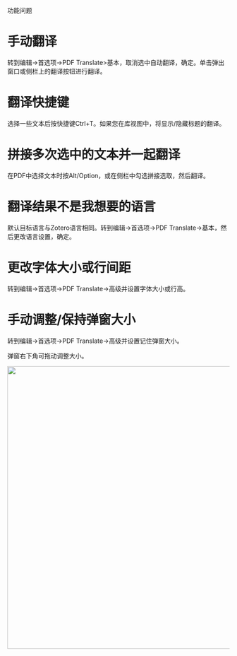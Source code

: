 功能问题

# 手动翻译

转到编辑->首选项->PDF Translate>基本，取消选中自动翻译，确定。单击弹出窗口或侧栏上的翻译按钮进行翻译。

# 翻译快捷键

选择一些文本后按快捷键Ctrl+T。如果您在库视图中，将显示/隐藏标题的翻译。

# 拼接多次选中的文本并一起翻译

在PDF中选择文本时按Alt/Option，或在侧栏中勾选拼接选取，然后翻译。

# 翻译结果不是我想要的语言

默认目标语言与Zotero语言相同。转到编辑->首选项->PDF Translate->基本，然后更改语言设置，确定。

# 更改字体大小或行间距

转到编辑->首选项->PDF Translate->高级并设置字体大小或行高。

# 手动调整/保持弹窗大小

转到编辑->首选项->PDF Translate->高级并设置记住弹窗大小。

弹窗右下角可拖动调整大小。

<img src="https://cdn.nlark.com/yuque/0/2022/png/32594373/1665825252687-b125e65d-9032-4cd9-bcbb-b21af13d23f9.png" width="640" id="u1f79f84a" class="ne-image">